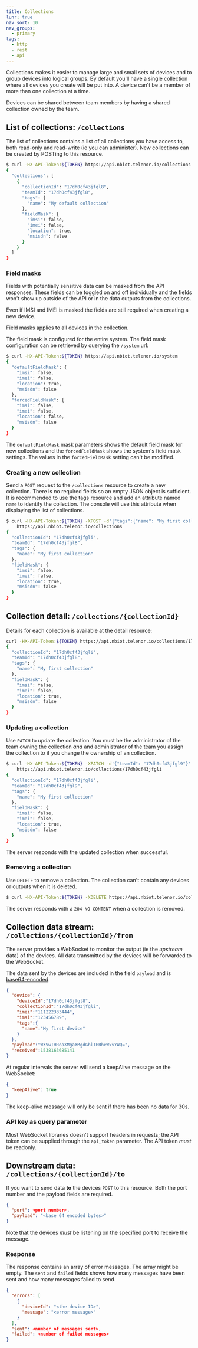 ```yaml
---
title: Collections
lunr: true
nav_sort: 10
nav_groups:
  - primary
tags:
  - http
  - rest
  - api
---
```


Collections makes it easier to manage large and small sets of devices and to
group devices into logical groups. By default you'll have a single collection
where all devices you create will be put into. A device can't be a member of
more than one collection at a time.

Devices can be shared between team members by having a shared collection owned
by the team.

## List of collections: `/collections`

The list of collections contains a list of all collections you have access to,
both read-only and read-write (ie you can administer). New collections can
be created by POSTing to this resource.

```bash
$ curl -HX-API-Token:${TOKEN} https://api.nbiot.telenor.io/collections
{
  "collections": [
    {
      "collectionId": "17dh0cf43jfgl8",
      "teamId": "17dh0cf43jfgl8",
      "tags": {
        "name": "My default collection"
      },
      "fieldMask": {
        "imsi": false,
        "imei": false,
        "location": true,
        "msisdn": false
      }
    }
  ]
}
```

### Field masks

Fields with potentially sensitive data can be masked from the API responses.
These fields can be toggled on and off individually and the fields won't show up
outside of the API or in the data outputs from the collections.

Even if IMSI and IMEI is masked the fields are still required when creating a
new device.

Field masks applies to all devices in the collection.

The field mask is configured for the entire system. The field mask configuration
can be retrieved by querying the `/system` url:

```bash
$ curl -HX-API-Token:${TOKEN} https://api.nbiot.telenor.io/system
{
  "defaultFieldMask": {
    "imsi": false,
    "imei": false,
    "location": true,
    "msisdn": false
  },
  "forcedFieldMask": {
    "imsi": false,
    "imei": false,
    "location": false,
    "msisdn": false
  }
}
```

The `defaultFieldMask` mask parameters shows the default field mask for new collections and the `forcedFieldMask` shows the system's field mask settings.
The values in the `forcedFieldMask` setting can't be modified.

### Creating a new collection

Send a `POST` request to the `/collections` resource to create a new collection. There is
no required fields so an empty JSON object is sufficient. It is recommended to use the [tags](tags.md)
resource and add an attribute named `name` to identify the collection. The console will use this attribute
when displaying the list of collections.

```bash
$ curl -HX-API-Token:${TOKEN} -XPOST -d'{"tags":{"name": "My first collection"}}' \
    https://api.nbiot.telenor.io/collections
{
  "collectionId": "17dh0cf43jfgli",
  "teamId": "17dh0cf43jfgl8",
  "tags": {
    "name": "My first collection"
  },
  "fieldMask": {
    "imsi": false,
    "imei": false,
    "location": true,
    "msisdn": false
  }
}
```

## Collection detail: `/collections/{collectionId}`
Details for each collection is available at the detail resource:

```bash
curl -HX-API-Token:${TOKEN} https://api.nbiot.telenor.io/collections/17dh0cf43jfgli
{
  "collectionId": "17dh0cf43jfgli",
  "teamId": "17dh0cf43jfgl8",
  "tags": {
    "name": "My first collection"
  },
  "fieldMask": {
    "imsi": false,
    "imei": false,
    "location": true,
    "msisdn": false
  }
}
```

### Updating a collection

Use `PATCH` to update the collection. You must be the administrator of the team owning the
collection *and* and administrator of the team you assign the collection to if you change the ownership
of an collection.

```bash
$ curl -HX-API-Token:${TOKEN} -XPATCH -d'{"teamId": "17dh0cf43jfgl9"}' \
    https://api.nbiot.telenor.io/collections/17dh0cf43jfgli
{
  "collectionId": "17dh0cf43jfgli",
  "teamId": "17dh0cf43jfgl9",
  "tags": {
    "name": "My first collection"
  },
  "fieldMask": {
    "imsi": false,
    "imei": false,
    "location": true,
    "msisdn": false
  }
}
```

The server responds with the updated collection when successful.

### Removing a collection

Use `DELETE` to remove a collection. The collection can't contain any devices or outputs when it is deleted.

```bash
$ curl -HX-API-Token:${TOKEN} -XDELETE https://api.nbiot.telenor.io/collections/17dh0cf43jfgli
```

The server responds with a `204 NO CONTENT` when a collection is removed.

## Collection data stream: `/collections/{collectionId}/from`

The server provides a WebSocket to monitor the output (ie the *upstream* data)
of the devices. All data transmitted by the devices will be forwarded to the
WebSocket.

The data sent by the devices are included in the field `payload` and is [base64-encoded](https://en.wikipedia.org/wiki/Base64).

```json
{
  "device": {
    "deviceId":"17dh0cf43jfgl8",
    "collectionId":"17dh0cf43jfgli",
    "imei":"111222333444",
    "imsi":"123456789",
    "tags":{
      "name":"My first device"
    }
  },
  "payload":"WXVwIHRoaXMgaXMgdGhlIHBheWxvYWQ=",
  "received":1538163685141
}
```

At regular intervals the server will send a keepAlive message on the WebSocket:

```json
{
  "keepAlive": true
}
```

The keep-alive message will only be sent if there has been no data for 30s.

### API key as query parameter

Most WebSocket libraries doesn't support headers in requests; the API token can
be supplied through the `api_token` parameter. The API token *must* be readonly.

## Downstream data: `/collections/{collectionId}/to`

If you want to send data **to** the devices `POST` to this resource. Both the
port number and the payload fields are required.

```json
{
  "port": <port number>,
  "payload": "<base 64 encoded bytes>"
}
```

Note that the devices *must* be listening on the specified port to receive
the message.

### Response

The response contains an array of error messages. The array might be empty. The
`sent` and `failed` fields shows how many messages have been sent and how many
messages failed to send.

```json
{
  "errors": [
    {
      "deviceId": "<the device ID>",
      "message": "<error message>"
    }
  ],
  "sent": <number of messages sent>,
  "failed": <number of failed messages>
}
```
